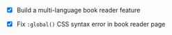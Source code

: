 - [x] Build a multi-language book reader feature
- [x] Fix `:global()` CSS syntax error in book reader page
      
